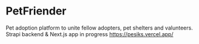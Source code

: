 # PetFriender
Pet adoption platform to unite fellow adopters, pet shelters and valunteers.
Strapi backend & Next.js app in progress
https://pesiks.vercel.app/
